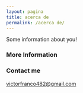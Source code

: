 ```yaml
---
layout: pagina
title: acerca de
permalink: /acerca de/
---
```


Some information about you!

### More Information


### Contact me

[victorfranco482@gmail.com](mailto:victorfranco482@gmail.com)
